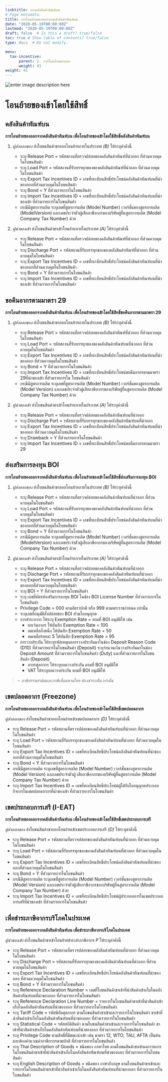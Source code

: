 ```yaml
---
linktitle: จากคลังสินค้าทัณฑ์บน 
# Page metadata.
title: การโอนย้ายของออกจากคลังสินค้าทัณฑ์บน 
date: "2020-05-19T00:00:00Z"
lastmod: "2020-05-19T00:00:00Z"
draft: false  # Is this a draft? true/false
toc: true # Show table of contents? true/false
type: docs  # Do not modify.

menu:
  tax-incentive:
      parent: 2. การโอนย้ายของออก 
      weight: 41
weight: 41
---
```



![enter image description here](https://github.com/yosarawut/KnowledgeCenter/raw/master/img/e-tax-incentive/tranfer-bond.jpg)

# โอนย้ายของเข้าโดยใช้สิทธิ์

## คลังสินค้าทัณฑ์บน

**การโอนย้ายของออกจากคลังสินค้าทัณฑ์บน เพื่อโอนย้ายของเข้าโดยใช้สิทธิ์คลังสินค้าทัณฑ์บน** 
  
1. *ผู้ส่งออกของ* ส่งใบขนสินค้าขาออกโอนย้ายภายในประเทศ *(B)* ให้ระบุค่าดังนี้  
   
   - ระบุ Release Port = รหัสสถานที่ตรวจปล่อยของคลังสินค้าทัณฑ์ที่นำออก ที่ส่วนควบคุมในใบขนสินค้า  
   - ระบุ Load Port = รหัสสถานที่รับบรรทุกของของคลังสินค้าทัณฑ์ที่นำออก ที่ส่วนควบคุมในใบขนสินค้า  
   - ระบุ Export Tax Incentives ID = เลขที่ทะเบียนสิทธิ์ประโยชน์คลังสินค้าทัณฑ์บนที่นำของออกที่ส่วนควบคุมในใบขนสินค้า  
   - ระบุ Bond = Y ที่ส่วนรายการในใบขนสินค้า  
   - ระบุ Import Tax Incentives ID = เลขที่ทะเบียนสิทธิ์ประโยชน์คลังสินค้าทัณฑ์บนที่นำของเข้า ที่ส่วนรายการในใบขนสินค้า  
   - กรณีมีสูตรการผลิต ระบุเลขที่สูตรการผลิต (Model Number) เวอร์ชั่นของสูตรการผลิต (ModelVersion) และเลขประจำตัวผู้เสียภาษีอากรของบริษัทผู้ยื่นสูตรการผลิต (Model Company Tax Number) ด้วย  

2. *ผู้นำของเข้า* ส่งใบขนสินค้าขาเข้าโอนย้ายภายในประเทศ *(A)* ให้ระบุค่าดังนี้  
   
   - ระบุ Release Port = รหัสสถานที่ตรวจปล่อยของคลังสินค้าทัณฑ์ที่นำออก ที่ส่วนควบคุมในใบขนสินค้า  
   - ระบุ Discharge Port = รหัสสถานที่รับบรรทุกของของคลังสินค้าทัณฑ์ที่นำออก ที่ส่วนควบคุมในใบขนสินค้า  
   - ระบุ Export Tax Incentives ID = เลขที่ทะเบียนสิทธิ์ประโยชน์คลังสินค้าทัณฑ์บนที่นำของออกที่ส่วนควบคุมในใบขนสินค้า  
   - ระบุ Bond = Y ที่ส่วนรายการในใบขนสินค้า  
   - ระบุ Import Tax Incentives ID = เลขที่ทะเบียนสิทธิ์ประโยชน์คลังสินค้าทัณฑ์บนที่นำของเข้า ที่ส่วนรายการในใบขนสินค้า

## ขอคืนอากรตามมาตรา 29

**การโอนย้ายของออกจากคลังสินค้าทัณฑ์บน เพื่อโอนย้ายของเข้าโดยใช้สิทธิ์ขอคืนอากรตามมาตรา 29**

1. *ผู้ส่งออกของ* ส่งใบขนสินค้าขาออกโอนย้ายภายในประเทศ *(B)* ให้ระบุค่าดังนี้

   - ระบุ Release Port = รหัสสถานที่ตรวจปล่อยของคลังสินค้าทัณฑ์ที่นำออก ที่ส่วนควบคุมในใบขนสินค้า
   - ระบุ Load Port = รหัสสถานที่รับบรรทุกของของคลังสินค้าทัณฑ์บนที่นำออก ที่ส่วนควบคุมในใบขนสินค้า
   - ระบุ Export Tax Incentives ID = เลขที่ทะเบียนสิทธิ์ประโยชน์คลังสินค้าทัณฑ์บนที่นำของออก ที่ส่วนควบคุมในใบขนสินค้า
   - ระบุ Bond = Y ที่ส่วนรายการในใบขนสินค้า
   - ระบุ Import Tax Incentives ID = เลขที่ทะเบียนสิทธิ์ประโยชน์ขอคืนอากรตามมาตรา 29ที่นำของเข้า ที่ส่วนรายการใน
ใบขนสินค้า
   - กรณีมีสูตรการผลิต ระบุเลขที่สูตรการผลิต (Model Number) เวอร์ชั่นของสูตรการผลิต (Model Version) และเลขประจำตัวผู้เสียภาษีอากรของบริษัทผู้ยื่นสูตรการผลิต (Model Company Tax Number) ด้วย
	
1. *ผู้นำของเข้า* ส่งใบขนสินค้าขาเข้าโอนย้ายภายในประเทศ *(A)* ให้ระบุค่าดังนี้

   - ระบุ Release Port = รหัสสถานที่ตรวจปล่อยของคลังสินค้าทัณฑ์บนที่นำออก
   - ระบุ Discharge Port = รหัสสถานที่รับบรรทุกของของคลังสินค้าทัณฑ์บนที่นำออก
   - ระบุ Export Tax Incentives ID = เลขที่ทะเบียนสิทธิ์ประโยชน์คลังสินค้าทัณฑ์บนที่นำของออก ที่ส่วนควบคุมในใบขนสินค้า
   - ระบุ Drawback = Y ที่ส่วนรายการในใบขนสินค้า
   - ระบุ Import Tax Incentives ID = เลขที่ทะเบียนสิทธิ์ประโยชน์ขอคืนอากรตามมาตรา 29

## ส่งเสริมการลงทุน BOI

**การโอนย้ายของออกจากคลังสินค้าทัณฑ์บน เพื่อโอนย้ายของเข้าโดยใช้สิทธิ์ส่งเสริมการลงทุน BOI**

1. *ผู้ส่งออกของ* ส่งใบขนสินค้าขาออกโอนย้ายภายในประเทศ *(B)* ให้ระบุค่าดังนี้
	- ระบุ Release Port = รหัสสถานที่ตรวจปล่อยของคลังสินค้าทัณฑ์บนที่นำออก ที่ส่วนควบคุมในใบขนสินค้า
	- ระบุ Load Port = รหัสสถานที่รับบรรทุกของของคลังสินค้าทัณฑ์บนที่นำออก ที่ส่วนควบคุมในใบขนสินค้า
	- ระบุ Export Tax Incentives ID = เลขที่ทะเบียนสิทธิ์ประโยชน์คลังสินค้าทัณฑ์บนที่นำของออกที่ส่วนควบคุมในใบขนสินค้า
	- ระบุ Bond = Y ที่ส่วนรายการในใบขนสินค้า
	- กรณีมีสูตรการผลิต ระบุเลขที่สูตรการผลิต (Model Number) เวอร์ชั่นของสูตรการผลิต (ModelVersion) และเลขประจำตัวผู้เสียภาษีอากรของบริษัทผู้ยื่นสูตรการผลิต (Model Company Tax Number) ด้วย
	
2. *ผู้นำของเข้า* ส่งใบขนสินค้าขาเข้าโอนย้ายภายในประเทศ *(A)* ให้ระบุค่าดังนี้
	- ระบุ Release Port = รหัสสถานที่ตรวจปล่อยของคลังสินค้าทัณฑ์บนที่นำออก
	- ระบุ Discharge Port = รหัสสถานที่รับบรรทุกของของคลังสินค้าทัณฑ์บนที่นำออก
	- ระบุ Export Tax Incentives ID = เลขที่ทะเบียนสิทธิ์ประโยชน์คลังสินค้าทัณฑ์บนที่นำของออกที่ส่วนควบคุมในใบขนสินค้า
	- ระบุ BOI = Y ที่ส่วนรายการในใบขนสินค้า
	- ระบุ เลขที่บัตรส่งเสริมการลงทุน BOI ในช่อง BOI License Number ที่ส่วนรายการในใบขนสินค้า
	- Privilege Code = 000 ตามอัตราปกติ หรือ 999 ตามพระราชกำหนด เท่านั้น
	- ระบุเลขที่อนุมัติสั่งปล่อยของ BOI ส่วนใบอนุญาต
	- การชำระอากร ให้ระบุ Exemption Rate = ตามที่ BOI อนุมัติให้ เช่น
		* ยกเว้นอากร ให้บันทึก Exemption Rate = 100
		* ลดเหลือกึ่งหนึ่ง ให้บันทึก Exemption Rate = 50
		* ลดเหลือร้อยละ 5 ให้บันทึก Exemption Rate = 95
    - การวางประกัน ให้ระบุรหัสเหตุผลการวางประกันมาในช่อง Deposit Reason Code (D10) ที่ส่วนรายการในใบขนสินค้า 
(Deposit) ระบุจำนวนเงินวางประกันมาในช่อง Deposit Amount ที่ส่วนรายการในใบขนสินค้า (Duty) และที่ส่วนรายการในใบขนสินค้า (Deposit)
		* อากรศุลกากร ให้ระบุยอดวางประกัน ตามที่ BOI อนุมัติให้ 
		* VAT ให้ระบุยอดวางประกัน ตามที่ BOI อนุมัติให้ 
		
>– *ภาษีสรรพสามิตและภาษีเพื่อมหาดไทย ต้องชำระเต็ม เท่านั้น*

## เขตปลอดอากร (Freezone)

**การโอนย้ายของออกจากคลังสินค้าทัณฑ์บน เพื่อโอนย้ายของเข้าโดยใช้สิทธิ์เขตปลอดอากร**

*ผู้ส่งออกของ* ส่งใบขนสินค้าขาออกโอนย้ายเข้าเขตปลอดอากร *(D)* ให้ระบุค่าดังนี้

- ระบุ Release Port = รหัสสถานที่ตรวจปล่อยของคลังสินค้าทัณฑ์บนที่นำออก ที่ส่วนควบคุมในใบขนสินค้า
- ระบุ Load Port = รหัสสถานที่รับบรรทุกของของคลังสินค้าทัณฑ์บนที่นำออก ที่ส่วนควบคุมในใบขนสินค้า
- ระบุ Export Tax Incentives ID = เลขที่ทะเบียนสิทธิ์ประโยชน์คลังสินค้าทัณฑ์บนที่นำของออกที่ส่วนควบคุมในใบขนสินค้า
- ระบุ Bond = Y ที่ส่วนรายการในใบขนสินค้า
- กรณีมีสูตรการผลิต ระบุเลขที่สูตรการผลิต (Model Number) เวอร์ชั่นของสูตรการผลิต (Model Version) และเลขประจำตัวผู้
เสียภาษีอากรของบริษัทผู้ยื่นสูตรการผลิต (Model Company Tax Number) ด้วย
- ระบุ Import Tax Incentives ID = เลขที่ทะเบียนสิทธิ์ประโยชน์ผู้ได้รับใบอนุญาตประกอบกิจการในเขตปลอดอากรที่นำของเข้า ที่ส่วนรายการในใบขนสินค้า

## เขตประกอบการเสรี (I-EAT)

**การโอนย้ายของออกจากคลังสินค้าทัณฑ์บน เพื่อโอนย้ายของเข้าโดยใช้สิทธิ์เขตประกอบการเสรี**

*ผู้ส่งออกของ* ส่งใบขนสินค้าขาออกโอนย้ายเข้าเขตประกอบการเสรี *(D)* ให้ระบุค่าดังนี้

- ระบุ Release Port = รหัสสถานที่ตรวจปล่อยของคลังสินค้าทัณฑ์บนที่นำออก ที่ส่วนควบคุมในใบขนสินค้า
- ระบุ Load Port = รหัสสถานที่รับบรรทุกของของคลังสินค้าทัณฑ์บนที่นำออก ที่ส่วนควบคุมในใบขนสินค้า
- ระบุ Export Tax Incentives ID = เลขที่ทะเบียนสิทธิ์ประโยชน์คลังสินค้าทัณฑ์บนที่นำของออกที่ส่วนควบคุมในใบขนสินค้า
- ระบุ Bond = Y ที่ส่วนรายการในใบขนสินค้า
- กรณีมีสูตรการผลิต ระบุเลขที่สูตรการผลิต (Model Number) เวอร์ชั่นของสูตรการผลิต (Model Version) และเลขประจำตัวผู้เสียภาษีอากรของบริษัทผู้ยื่นสูตรการผลิต (Model Company Tax Number) ด้วย
- ระบุ Import Tax Incentives ID = เลขที่ทะเบียนสิทธิ์ประโยชน์ผู้ประกอบการในเขตประกอบการเสรีที่นำของเข้า ที่ส่วนรายการในใบขนสินค้า

## เพื่อชำระภาษีอากรบริโภคในประเทศ

**การโอนย้ายของออกจากคลังสินค้าทัณฑ์บน เพื่อชำระภาษีอากรบริโภคในประเทศ**

*ผู้นำของเข้า* ส่งใบขนสินค้าขาเข้าโอนย้ายชำระค่าภาษีอากร *P* ให้ระบุค่าดังนี้

- ระบุ Release Port = รหัสสถานที่ตรวจปล่อยของคลังสินค้าทัณฑ์บนที่นำออก ที่ส่วนควบคุมในใบขนสินค้า
- ระบุ Discharge Port = รหัสสถานที่รับบรรทุกของของคลังสินค้าทัณฑ์บนที่นำออก ที่ส่วนควบคุมในใบขนสินค้า
- ระบุ Export Tax Incentives ID = เลขที่ทะเบียนสิทธิ์ประโยชน์คลังสินค้าทัณฑ์บนที่นำของออก ที่ส่วนควบคุมในใบขนสินค้า
- ระบุ Bond = Y ที่ส่วนรายการในใบขนสินค้า
- ระบุ Reference Declaration Number = เลขที่ใบขนสินค้าขาเข้าที่นำสินค้าเข้าเก็บในคลังสินค้าทัณฑ์บนที่นำของออก 
ที่ส่วนรายการในใบขนสินค้า
- ระบุ Reference Declaration Line Number = รายการในใบขนสินค้าขาเข้าที่นำสินค้าเข้าเก็บในคลังสินค้าทัณฑ์บนที่นำของออก ที่ส่วนรายการในใบขนสินค้า
- ระบุ Tariff Code = รหัสพิกัดศุลกากร ตามใบขนสินค้าขาเข้าและรายการในใบขนสินค้า ขาเข้าที่นำสินค้าเข้าเก็บในคลังสินค้าทัณฑ์บนที่นำของออก ที่ส่วนรายการในใบขนสินค้า
- ระบุ Statistical Code = รหัสสถิติสินค้า ตามใบขนสินค้าขาเข้าและรายการในใบขนสินค้า ขาเข้าที่นำสินค้าเข้าเก็บในคลังสินค้าทัณฑ์บนที่นำของออก ที่ส่วนรายการในใบขนสินค้า
- ระบุ Privilege Code ตามสิทธิ์ที่มีขณะนำเข้า เช่น มาตรา 12, WTO, TAU, AFTA เป็นต้น และต้องคำนวณค่าภาษีอากรตามปกติ ที่ส่วนรายการในใบขนสินค้า
- ระบุ Thai Description of Goods = ชนิดของ ภาษาไทย ตามใบขนสินค้าขาเข้าและรายการในใบขนสินค้าขาเข้าที่นำสินค้าเข้าเก็บในคลังสินค้าทัณฑ์บนที่นำของออก ที่ส่วนรายการในใบขนสินค้า
- ระบุ English Description of Goods = ชนิดของ ภาษาอังกฤษ ตามใบขนสินค้าขาเข้าและรายการในใบขนสินค้าขาเข้าที่นำสินค้าเข้าเก็บในคลังสินค้าทัณฑ์บนที่นำของออก ที่ส่วนรายการในใบขนสินค้า